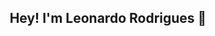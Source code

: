 ## <p align="center"> Hey! I'm Leonardo Rodrigues 🤖
<div>
  <a href="https://github.com/LeoRodrigues1/leorodrigues1">
<p align="center">


